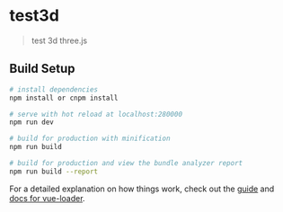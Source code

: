 # test3d

> test 3d three.js

## Build Setup

``` bash
# install dependencies
npm install or cnpm install

# serve with hot reload at localhost:280000
npm run dev

# build for production with minification
npm run build

# build for production and view the bundle analyzer report
npm run build --report
```

For a detailed explanation on how things work, check out the [guide](http://vuejs-templates.github.io/webpack/) and [docs for vue-loader](http://vuejs.github.io/vue-loader).
